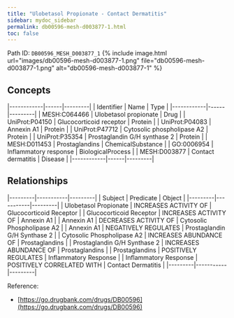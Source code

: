 ```yaml
---
title: "Ulobetasol Propionate - Contact Dermatitis"
sidebar: mydoc_sidebar
permalink: db00596-mesh-d003877-1.html
toc: false 
---
```



Path ID: `DB00596_MESH_D003877_1`
{% include image.html url="images/db00596-mesh-d003877-1.png" file="db00596-mesh-d003877-1.png" alt="db00596-mesh-d003877-1" %}

## Concepts

|------------|------|---------|
| Identifier | Name | Type    |
|------------|------|---------|
| MESH:C064466 | Ulobetasol propionate | Drug |
| UniProt:P04150 | Glucocorticoid receptor | Protein |
| UniProt:P04083 | Annexin A1 | Protein |
| UniProt:P47712 | Cytosolic phospholipase A2 | Protein |
| UniProt:P35354 | Prostaglandin G/H synthase 2 | Protein |
| MESH:D011453 | Prostaglandins | ChemicalSubstance |
| GO:0006954 | Inflammatory response | BiologicalProcess |
| MESH:D003877 | Contact dermatitis | Disease |
|------------|------|---------|

## Relationships

|---------|-----------|---------|
| Subject | Predicate | Object  |
|---------|-----------|---------|
| Ulobetasol Propionate | INCREASES ACTIVITY OF | Glucocorticoid Receptor |
| Glucocorticoid Receptor | INCREASES ACTIVITY OF | Annexin A1 |
| Annexin A1 | DECREASES ACTIVITY OF | Cytosolic Phospholipase A2 |
| Annexin A1 | NEGATIVELY REGULATES | Prostaglandin G/H Synthase 2 |
| Cytosolic Phospholipase A2 | INCREASES ABUNDANCE OF | Prostaglandins |
| Prostaglandin G/H Synthase 2 | INCREASES ABUNDANCE OF | Prostaglandins |
| Prostaglandins | POSITIVELY REGULATES | Inflammatory Response |
| Inflammatory Response | POSITIVELY CORRELATED WITH | Contact Dermatitis |
|---------|-----------|---------|

Reference: 
  - [https://go.drugbank.com/drugs/DB00596](https://go.drugbank.com/drugs/DB00596)
